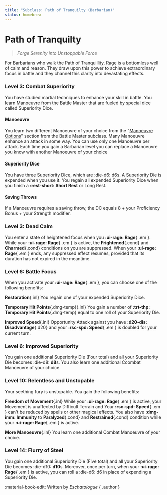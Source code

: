 ```yaml
---
title: "Subclass: Path of Tranquilty (Barbarian)"
status: homebrew
---
```


<p style="display:none">
Forge Serenity into Unstoppable Force
</p>

# Path of Tranquilty

> *Forge Serenity into Unstoppable Force*

For Barbarians who walk the Path of Tranquillity, Rage is a bottomless well of calm and reason. They draw upon this power to achieve extraordinary focus in battle and they channel this clarity into devastating effects.

### Level 3: Combat Superiority

You have studied martial techniques to enhance your skill in battle. You learn Manoeuvre from the Battle Master that are fueled by special dice called Superiority Dice.

#### Manoeuvre

You learn two different Manoeuvre of your choice from the "[Manoeuvre Options]" section from the Battle Master subclass. Many Manoeuvre enhance an attack in some way. You can use only one Manoeuvre per attack. Each time you gain a Barbarian level you can replace a Manoeuvre you know with another Manoeuvre of your choice

#### Superiority Dice

You have three Superiority Dice, which are :die-d6: d6s. A Superiority Die is expended when you use it. You regain all expended Superiority Dice when you finish a **:rest-short: Short Rest** or Long Rest.

#### Saving Throws

If a Manoeuvre requires a saving throw, the DC equals 8 + your Proficiency Bonus + your Strength modifier.

### Level 3: Dead Calm

You enter a state of heightened focus when you **:ui-rage: Rage**{ .em }. While your **:ui-rage: Rage**{ .em } is active, the **Frightened**{.cond} and **Charmed**{.cond} conditions on you are suppressed. When your **:ui-rage: Rage**{ .em } ends, any suppressed effect resumes, provided that its duration has not expired in the meantime.

### Level 6: Battle Focus

When you activate your **:ui-rage: Rage**{ .em }, you can choose one of the following benefits:

**Restoration**{.inl} You regain one of your expended Superiority Dice.
  
**Temporary Hit Points**{.dmg-temp}{.inl} You gain a number of **:trt-thp: Temporary Hit Points**{.dmg-temp} equal to one roll of your Superiority Die.
 
**Improved Speed**{.inl} Opportunity Attack against you have **:d20-dis: Disadvantage**{.d20} and your **:rsc-spd: Speed**{ .em } is doubled for your current turn.

### Level 6: Improved Superiority

You gain one additional Superiority Die (Four total) and all your Superiority Die becomes :die-d8: **d8**s. You also learn one additional Ccombat Manoeuvre of your choice.

### Level 10: Relentless and Unstopable

Your seething fury is unstopable. You gain the following benefits:

**Freedom of Movement**{.inl} While your **:ui-rage: Rage**{ .em } is active, your Movement is unaffected by Difficult Terrain and Your **:rsc-spd: Speed**{ .em } can't be reduced by spells or other magical effects. You also have **:dmg-imm: Immunity** to **Paralyzed**{.cond} and **Restrained**{.cond} condition while your **:ui-rage: Rage**{ .em } is active.

**More Manoeuvre**{.inl} You learn one additional Combat Manoeuvre of your choice.

### Level 14: Flurry of Steel

You gain one additional Superiority Die (Five total) and all your Superiority Die becomes :die-d10: **d10**s. Moreover, once per turn, when your **:ui-rage: Rage**{ .em } is active, you can roll a :die-d6: d6 in place of expending a Superiority Die.

[Manoeuvre Options]: ../../option/class-options/fighter-manoeuvre/index.md

:material-book-edit: Written by *Eschatologue*
{ .author }